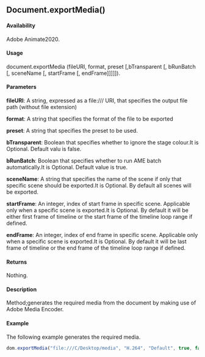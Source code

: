 ## Document.exportMedia()

#### Availability

Adobe Animate2020.

#### Usage

document.exportMedia (fileURI, format, preset [,bTransparent [, bRunBatch [, sceneName [, startFrame [, endFrame]]]]]).

#### Parameters

**fileURI**: A string, expressed as a file:/// URI, that specifies the output file path (without file extension)

**format**: A string that specifies the format of the file to be exported

**preset**: A string that specifies the preset to be used.

**bTransparent**: Boolean that specifies whether to ignore the stage colour.It is Optional. Default valu is false.

**bRunBatch**: Boolean that specifies whether to run AME batch automatically.It is Optional. Default value is true.

**sceneName**: A string that specifies the name of the scene if only that specific scene should be exported.It is Optional. By default all scenes will be exported.

**startFrame**: An integer, index of start frame in specific scene. Applicable only when a specific scene is exported.It is Optional. By default it will be either first frame of timeline or the start frame of the timeline loop range if defined.

**endFrame**: An integer, index of end frame in specific scene. Applicable only when a specific scene is exported.It is Optional. By default it will be last frame of timeline or the end frame of the timeline loop range if defined.

#### Returns

Nothing.

#### Description

Method;generates the required media from the document by making use of Adobe Media Encoder.

#### Example

The following example generates the required media.

```javascript
dom.exportMedia("file:///C/Desktop/media", "H.264", "Default", true, false, "Scene 1", 20, 85);
```
